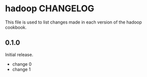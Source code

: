# hadoop CHANGELOG

This file is used to list changes made in each version of the hadoop cookbook.

## 0.1.0

Initial release.

- change 0
- change 1
